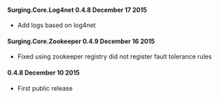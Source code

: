 #### Surging.Core.Log4net 0.4.8 December 17 2015
- Add logs based on log4net

#### Surging.Core.Zookeeper 0.4.9 December 16 2015
- Fixed using zookeeper registry did not register fault tolerance rules

#### 0.4.8 December 10 2015
- First public release
